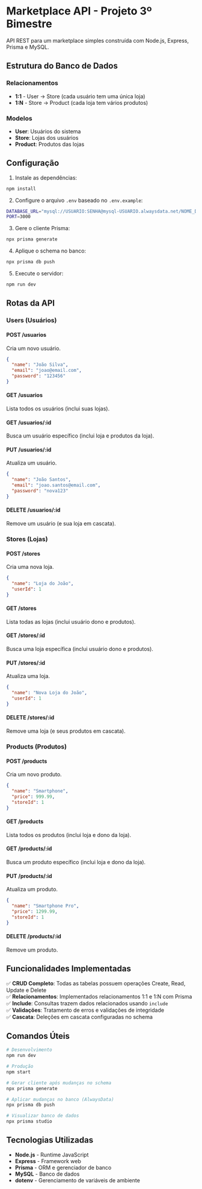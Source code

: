 # Marketplace API - Projeto 3º Bimestre

API REST para um marketplace simples construída com Node.js, Express, Prisma e MySQL.

## Estrutura do Banco de Dados

### Relacionamentos
- **1:1** - User → Store (cada usuário tem uma única loja)
- **1:N** - Store → Product (cada loja tem vários produtos)

### Modelos
- **User**: Usuários do sistema
- **Store**: Lojas dos usuários
- **Product**: Produtos das lojas

## Configuração

1. Instale as dependências:
```bash
npm install
```

2. Configure o arquivo `.env` baseado no `.env.example`:
```bash
DATABASE_URL="mysql://USUARIO:SENHA@mysql-USUARIO.alwaysdata.net/NOME_DO_BANCO"
PORT=3000
```

3. Gere o cliente Prisma:
```bash
npx prisma generate
```

4. Aplique o schema no banco:
```bash
npx prisma db push
```

5. Execute o servidor:
```bash
npm run dev
```

## Rotas da API

### Users (Usuários)

#### POST /usuarios
Cria um novo usuário.
```json
{
  "name": "João Silva",
  "email": "joao@email.com",
  "password": "123456"
}
```

#### GET /usuarios
Lista todos os usuários (inclui suas lojas).

#### GET /usuarios/:id
Busca um usuário específico (inclui loja e produtos da loja).

#### PUT /usuarios/:id
Atualiza um usuário.
```json
{
  "name": "João Santos",
  "email": "joao.santos@email.com",
  "password": "nova123"
}
```

#### DELETE /usuarios/:id
Remove um usuário (e sua loja em cascata).

### Stores (Lojas)

#### POST /stores
Cria uma nova loja.
```json
{
  "name": "Loja do João",
  "userId": 1
}
```

#### GET /stores
Lista todas as lojas (inclui usuário dono e produtos).

#### GET /stores/:id
Busca uma loja específica (inclui usuário dono e produtos).

#### PUT /stores/:id
Atualiza uma loja.
```json
{
  "name": "Nova Loja do João",
  "userId": 1
}
```

#### DELETE /stores/:id
Remove uma loja (e seus produtos em cascata).

### Products (Produtos)

#### POST /products
Cria um novo produto.
```json
{
  "name": "Smartphone",
  "price": 999.99,
  "storeId": 1
}
```

#### GET /products
Lista todos os produtos (inclui loja e dono da loja).

#### GET /products/:id
Busca um produto específico (inclui loja e dono da loja).

#### PUT /products/:id
Atualiza um produto.
```json
{
  "name": "Smartphone Pro",
  "price": 1299.99,
  "storeId": 1
}
```

#### DELETE /products/:id
Remove um produto.

## Funcionalidades Implementadas

✅ **CRUD Completo**: Todas as tabelas possuem operações Create, Read, Update e Delete  
✅ **Relacionamentos**: Implementados relacionamentos 1:1 e 1:N com Prisma  
✅ **Include**: Consultas trazem dados relacionados usando `include`  
✅ **Validações**: Tratamento de erros e validações de integridade  
✅ **Cascata**: Deleções em cascata configuradas no schema  

## Comandos Úteis

```bash
# Desenvolvimento
npm run dev

# Produção
npm start

# Gerar cliente após mudanças no schema
npx prisma generate

# Aplicar mudanças no banco (AlwaysData)
npx prisma db push

# Visualizar banco de dados
npx prisma studio
```

## Tecnologias Utilizadas

- **Node.js** - Runtime JavaScript
- **Express** - Framework web
- **Prisma** - ORM e gerenciador de banco
- **MySQL** - Banco de dados
- **dotenv** - Gerenciamento de variáveis de ambiente